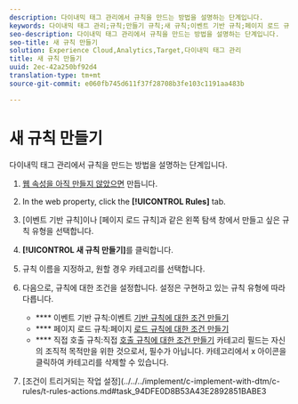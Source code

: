 ```yaml
---
description: 다이내믹 태그 관리에서 규칙을 만드는 방법을 설명하는 단계입니다.
keywords: 다이내믹 태그 관리;규칙;만들기 규칙;새 규칙;이벤트 기반 규칙;페이지 로드 규칙;직접 호출 규칙
seo-description: 다이내믹 태그 관리에서 규칙을 만드는 방법을 설명하는 단계입니다.
seo-title: 새 규칙 만들기
solution: Experience Cloud,Analytics,Target,다이내믹 태그 관리
title: 새 규칙 만들기
uuid: 2ec-42a250bf92d4
translation-type: tm+mt
source-git-commit: e060fb745d611f37f28708b3fe103c1191aa483b

---
```



# 새 규칙 만들기

다이내믹 태그 관리에서 규칙을 만드는 방법을 설명하는 단계입니다.

1. [웹 속성을 아직 만들지 않았으면](../../../implement/c-implement-with-dtm/t-create-web-property.md#task_960467FBB7A54499AC228CB3AA3C4123) 만듭니다.
1. In the web property, click the **[!UICONTROL Rules]** tab.
1. [이벤트 기반 규칙]이나 [페이지 로드 규칙]과 같은 왼쪽 탐색 창에서 만들고 싶은 규칙 유형을 선택합니다. 
1. **[!UICONTROL 새 규칙 만들기]**&#x200B;를 클릭합니다.
1. 규칙 이름을 지정하고, 원할 경우 카테고리를 선택합니다.
1. 다음으로, 규칙에 대한 조건을 설정합니다. 설정은 구현하고 있는 규칙 유형에 따라 다릅니다.

   * **** 이벤트 기반 규칙:이벤트 [기반 규칙에 대한 조건 만들기](../../../implement/c-implement-with-dtm/c-rules/t-rules-event-conditions.md#task_A122DE72110F4579A91F9D96D92D39FC)
   * **** 페이지 로드 규칙:페이지 [로드 규칙에 대한 조건 만들기](../../../implement/c-implement-with-dtm/c-rules/t-rules-page-conditions.md#task_69B41CB230EE4530A755D91233F73706)
   * **** 직접 호출 규칙:직접 [호출 규칙에 대한 조건 만들기](../../../implement/c-implement-with-dtm/c-rules/t-rules-direct-conditions.md#task_85EB8F01775A402BA53B8298F0AADA09)
   카테고리 필드는 자신의 조직적 목적만을 위한 것으로서, 필수가 아닙니다. 카테고리에서 x 아이콘을 클릭하여 카테고리를 삭제할 수 있습니다.
1. [조건이 트리거되는 작업 설정](../../../implement/c-implement-with-dtm/c-rules/t-rules-actions.md#task_94DFE0D8B53A43E2892851BABE3
